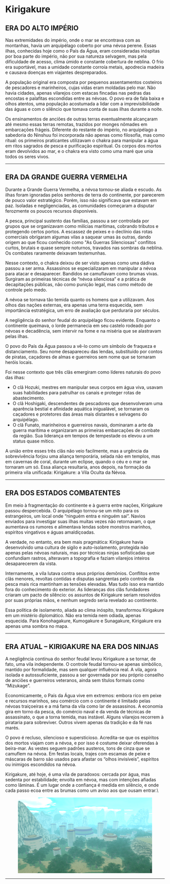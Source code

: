 # Kirigakure

## **ERA DO ALTO IMPÉRIO**

&#x20;Nas extremidades do império, onde o mar se encontrava com as montanhas, havia um arquipélago coberto por uma névoa perene. Essas ilhas, conhecidas hoje como o País da Água, eram consideradas inóspitas por boa parte do império, não por sua natureza selvagem, mas pela dificuldade de acesso, clima úmido e constante cobertura de neblina. O frio era suportável, mas a umidade constante corroía metais, apodrecia madeira e causava doenças em viajantes despreparados.

&#x20;A população original era composta por pequenos assentamentos costeiros de pescadores e marinheiros, cujas vidas eram moldadas pelo mar. Não havia cidades, apenas vilarejos com estacas fincadas nas pedras das encostas e palafitas escondidas entre as névoas. O povo era de fala baixa e olhos atentos, uma população acostumada a lidar com a imprevisibilidade das águas e com o silêncio que tomava conta de suas ilhas durante a noite.

&#x20;Os ensinamentos de anciões de outras terras eventualmente alcançaram até mesmo essas terras remotas, trazidos por monges nômades em embarcações frágeis. Diferente do restante do império, no arquipélago a sabedoria do Ninshuu foi incorporada não apenas como filosofia, mas como ritual: os primeiros praticantes utilizavam o chakra para manipular a água em ritos sagrados de pesca e purificação espiritual. Os corpos dos mortos eram devolvidos ao mar, e o chakra era visto como uma maré que unia todos os seres vivos.

***

## **ERA DA GRANDE GUERRA VERMELHA**

&#x20;Durante a Grande Guerra Vermelha, a névoa tornou-se aliada e escudo. As ilhas foram ignoradas pelos senhores de terra do continente, por parecerem de pouco valor estratégico. Porém, isso não significava que estavam em paz. Isoladas e negligenciadas, as comunidades começaram a disputar ferozmente os poucos recursos disponíveis.

&#x20;A pesca, principal sustento das famílias, passou a ser controlada por grupos que se organizavam como milícias marítimas, cobrando tributos e protegendo certos portos. A escassez de peixes e o declínio das rotas comerciais obrigaram algumas vilas a saquear umas às outras, dando origem ao que ficou conhecido como "As Guerras Silenciosas" conflitos curtos, brutais e quase sempre noturnos, travados nas sombras da neblina. Os combates raramente deixavam testemunhas.

&#x20;Nesse contexto, o chakra deixou de ser visto apenas como uma dádiva passou a ser arma. Assassinos se especializaram em manipular a névoa para atacar e desaparecer. Bandidos se camuflavam como brumas vivas. Surgiram as primeiras técnicas de “névoa silenciosa” e a prática de decapitações públicas, não como punição legal, mas como método de controle pelo medo.

&#x20;A névoa se tornava tão temida quanto os homens que a utilizavam. Aos olhos das nações externas, era apenas uma terra esquecida, sem importância estratégica, um erro de avaliação que perduraria por séculos.

&#x20;A negligência do senhor feudal do arquipélago ficou evidente. Enquanto o continente queimava, o lorde permanecia em seu castelo rodeado por névoas e decadência, sem intervir na fome e na miséria que se alastravam pelas ilhas.

&#x20;O povo do País da Água passou a vê-lo como um símbolo de fraqueza e distanciamento. Seu nome desapareceu das lendas, substituído por contos de piratas, caçadores de almas e guerreiros sem nome que se tornaram heróis locais.

&#x20;Foi nesse contexto que três clãs emergiram como líderes naturais do povo das ilhas:

* O clã Hozuki, mestres em manipular seus corpos em água viva, usavam suas habilidades para patrulhar os canais e proteger rotas de abastecimento.
* O clã Hoshigaki, descendentes de pescadores que desenvolveram uma aparência bestial e afinidade aquática inigualável, se tornaram os caçadores e protetores das áreas mais distantes e selvagens do arquipélago.
* O clã Funato, marinheiros e guerreiros navais, dominaram a arte da guerra marítima e organizaram as primeiras embarcações de combate da região. Sua liderança em tempos de tempestade os elevou a um status quase mítico.

&#x20;A união entre esses três clãs não veio facilmente, mas a urgência da sobrevivência forjou uma aliança temporária, selada não em templos, mas em cavernas de coral, durante um eclipse, quando o céu e o mar se tornaram um só. Essa aliança resultaria, anos depois, na formação da primeira vila unificada: Kirigakure: a Vila Oculta da Névoa.

***

## **ERA DOS ESTADOS COMBATENTES**

&#x20;Em meio à fragmentação do continente e à guerra entre nações, Kirigakure passou despercebida. O arquipélago tornou-se um mito para os estrangeiros, um local onde “ninguém entra e ninguém sai”. Navios enviados para investigar suas ilhas muitas vezes não retornavam, o que aumentava os rumores e alimentava lendas sobre monstros marinhos, espíritos vingativos e águas amaldiçoadas.

&#x20;A verdade, no entanto, era bem mais pragmática: Kirigakure havia desenvolvido uma cultura de sigilo e auto-isolamento, protegida não apenas pelas névoas naturais, mas por técnicas ninjas sofisticadas que confundiam rastros, alteravam a topografia e faziam vilarejos inteiros desaparecerem da vista.

&#x20;Internamente, a vila lutava contra seus próprios demônios. Conflitos entre clãs menores, revoltas contidas e disputas sangrentas pelo controle da pesca mais rica mantinham as tensões elevadas. Mas tudo isso era mantido fora do conhecimento do exterior. As lideranças dos clãs fundadores criaram um pacto de silêncio: os assuntos de Kirigakure seriam resolvidos por suas próprias mãos, e nenhum segredo seria revelado ao continente.

&#x20;Essa política de isolamento, aliada ao clima inóspito, transformou Kirigakure em um mistério diplomático. Não era temida nem odiada, apenas esquecida. Para Konohagakure, Kumogakure e Sunagakure, Kirigakure era apenas uma sombra no mapa.

***

## **ERA ATUAL – KIRIGAKURE NA ERA DOS NINJAS**

&#x20;A negligência contínua do senhor feudal levou Kirigakure a se tornar, de fato, uma vila independente. O controle feudal tornou-se apenas simbólico, mantido por formalidade, mas sem qualquer influência real. A vila, agora isolada e autossuficiente, passou a ser governada por seu próprio conselho de anciões e guerreiros veteranos, ainda sem títulos formais como “Mizukage”.

&#x20;Economicamente, o País da Água vive em extremos: embora rico em peixe e recursos marinhos, seu comércio com o continente é limitado pelas névoas traiçoeiras e a má fama da vila como lar de assassinos. A economia gira em torno da pesca, do comércio naval e da venda de técnicas de assassinato, o que a torna temida, mas instável. Alguns vilarejos recorrem à pirataria para sobreviver. Outros vivem apenas da tradição e da fé nas marés.

&#x20;O povo é recluso, silencioso e supersticioso. Acredita-se que os espíritos dos mortos viajam com a névoa, e por isso é costume deixar oferendas à beira-mar. As vestes seguem padrões austeros, tons de cinza que se camuflem na névoa. Em festas locais, trajes com escamas de peixe e máscaras de barro são usados para afastar os “olhos invisíveis”, espíritos ou inimigos escondidos na névoa.

&#x20;Kirigakure, até hoje, é uma vila de paradoxos: cercada por água, mas sedenta por estabilidade; envolta em névoa, mas com intenções afiadas como lâminas. É um lugar onde a confiança é medida em silêncio, e onde cada passo ecoa entre as brumas como um aviso aos que ousam entrar.\


<figure><img src="../../.gitbook/assets/image (35).png" alt=""><figcaption></figcaption></figure>

***
